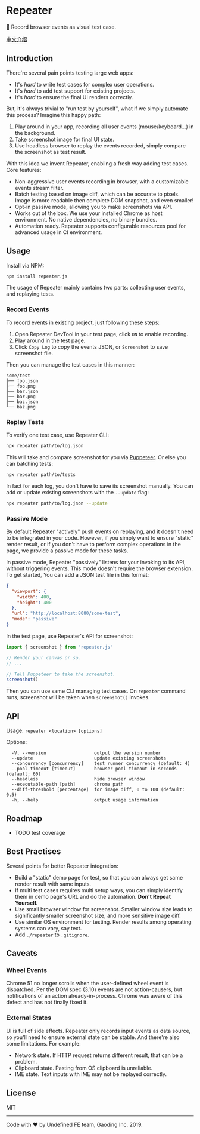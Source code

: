 # Repeater
📼 Record browser events as visual test case.

[中文介绍](./README-cn.md)


## Introduction
There're several pain points testing large web apps:

* It's *hard* to write test cases for complex user operations.
* It's *hard* to add test support for existing projects.
* It's *hard* to ensure the final UI renders correctly.

But, it's always trivial to "run test by yourself", what if we simply automate this process? Imagine this happy path:

1. Play around in your app, recording all user events (mouse/keyboard...) in the background.
2. Take screenshot image for final UI state.
3. Use headless browser to replay the events recorded, simply compare the screenshot as test result.

With this idea we invent Repeater, enabling a fresh way adding test cases. Core features:

* Non-aggressive user events recording in browser, with a customizable events stream filter.
* Batch testing based on image diff, which can be accurate to pixels. Image is more readable then complete DOM snapshot, and even smaller!
* Opt-in passive mode, allowing you to make screenshots via API.
* Works out of the box. We use your installed Chrome as host environment. No native dependencies, no binary bundles.
* Automation ready. Repeater supports configurable resources pool for advanced usage in CI environment.


## Usage
Install via NPM:

``` bash
npm install repeater.js
```

The usage of Repeater mainly contains two parts: collecting user events, and replaying tests.

### Record Events
To record events in existing project, just following these steps:

1. Open Repeater DevTool in your test page, click `ON` to enable recording.
2. Play around in the test page.
3. Click `Copy Log` to copy the events JSON, or `Screenshot` to save screenshot file.

Then you can manage the test cases in this manner:

``` text
some/test
├── foo.json
├── foo.png
├── bar.json
├── bar.png
├── baz.json
└── baz.png
```

### Replay Tests
To verify one test case, use Repeater CLI:

``` bash
npx repeater path/to/log.json
```

This will take and compare screenshot for you via [Puppeteer](https://github.com/GoogleChrome/puppeteer). Or else you can batching tests:

``` bash
npx repeater path/to/tests
```

In fact for each log, you don't have to save its screenshot manually. You can add or update existing screenshots with the `--update` flag:

``` bash
npx repeater path/to/log.json --update
```

### Passive Mode
By default Repeater "actively" push events on replaying, and it doesn't need to be integrated in your code. However, if you simply want to ensure "static" render result, or if you don't have to perform complex operations in the page, we provide a passive mode for these tasks.

In passive mode, Repeater "passively" listens for your invoking to its API, without triggering events. This mode doesn't require the browser extension. To get started, You can add a JSON test file in this format:

``` json
{
  "viewport": {
    "width": 400,
    "height": 400
  },
  "url": "http://localhost:8080/some-test",
  "mode": "passive"
}
```

In the test page, use Repeater's API for screenshot:

``` js
import { screenshot } from 'repeater.js'

// Render your canvas or so.
// ...

// Tell Puppeteer to take the screenshot.
screenshot()
```

Then you can use same CLI managing test cases. On `repeater` command runs, screenshot will be taken when `screenshot()` invokes.


## API
Usage: `repeater <location> [options]`

Options:

``` text
  -V, --version                  output the version number
  --update                       update existing screenshots
  --concurrency [concurrency]    test runner concurrency (default: 4)
  --pool-timeout [timeout]       browser pool timeout in seconds (default: 60)
  --headless                     hide browser window
  --executable-path [path]       chrome path
  --diff-threshold [percentage]  for image diff, 0 to 100 (default: 0.5)
  -h, --help                     output usage information
```


## Roadmap
* TODO test coverage


## Best Practises
Several points for better Repeater integration:

* Build a "static" demo page for test, so that you can always get same render result with same inputs.
* If multi test cases requires multi setup ways, you can simply identify them in demo page's URL and do the automation. **Don't Repeat Yourself.**
* Use small browser window for screenshot. Smaller window size leads to significantly smaller screenshot size, and more sensitive image diff.
* Use similar OS environment for testing. Render results among operating systems can vary, say text.
* Add `./repeater` to `.gitignore`.


## Caveats

### Wheel Events
Chrome 51 no longer scrolls when the user-defined wheel event is dispatched. Per the DOM spec (3.10) events are not action-causers, but notifications of an action already-in-process. Chrome was aware of this defect and has not finally fixed it.

### External States
UI is full of side effects. Repeater only records input events as data source, so you'll need to ensure external state can be stable. And there're also some limitations. For example:

* Network state. If HTTP request returns different result, that can be a problem.
* Clipboard state. Pasting from OS clipboard is unreliable.
* IME state. Text inputs with IME may not be replayed correctly.


## License
MIT

---

Code with ❤️ by Undefined FE team, Gaoding Inc. 2019.
